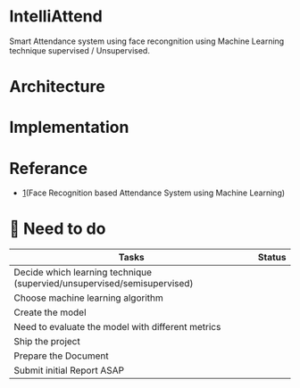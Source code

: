 # IntelliAttend
Smart Attendance system using face recongnition using Machine Learning technique supervised / Unsupervised.

# Architecture

# Implementation

# Referance 
 - [1](Face Recognition based Attendance System using Machine Learning)
 
# 💫️ Need to do

| Tasks | Status |
|------------|-------------|
| Decide which learning technique (supervied/unsupervised/semisupervised) |  |
| Choose machine learning algorithm |  |
| Create the model |  |
| Need to evaluate the model with different metrics |  |
| Ship the project |  |
| Prepare the Document |  |
| Submit initial Report ASAP |  |

<!-- Give Hyperlinks -->
 [1]:./resource/IJEDR1903093.pdf
 
 
